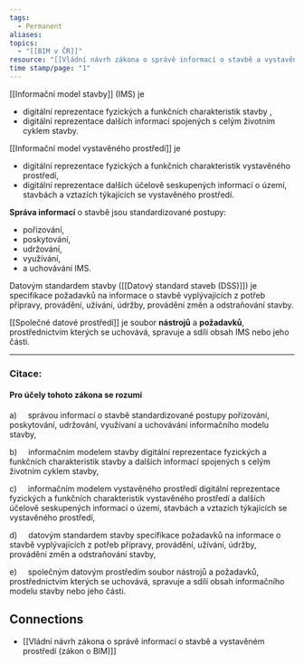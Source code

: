```yaml
---
tags:
  - Permanent
aliases: 
topics:
  - "[[BIM v ČR]]"
resource: "[[Vládní návrh zákona o správě informací o stavbě a vystavěném prostředí (zákon o BIM)]]"
time stamp/page: "1"
---
```

[[Informační model stavby]] (IMS) je 
- digitální reprezentace fyzických a funkčních charakteristik stavby ,
- digitální reprezentace dalších informací spojených s celým životním cyklem stavby.

[[Informační model vystavěného prostředí]] je 
- digitální reprezentace fyzických a funkčních charakteristik vystavěného prostředí,
- digitální reprezentace dalších účelově seskupených informací o území, stavbách a vztazích týkajících se vystavěného prostředí. 

**Správa informací** o stavbě jsou standardizované postupy:
- pořizování, 
- poskytování, 
- udržování,
- využívání,
- a uchovávání IMS. 

Datovým standardem stavby ([[Datový standard staveb (DSS)]]) je specifikace požadavků na informace o stavbě vyplývajících z potřeb přípravy, provádění, užívání, údržby, provádění změn a odstraňování stavby.

[[Společné datové prostředí]] je soubor **nástrojů** a **požadavků**, prostřednictvím kterých se uchovává, spravuje a sdílí obsah IMS nebo jeho části.  

---
### Citace:
#### Pro účely tohoto zákona se rozumí

a)     správou informací o stavbě standardizované postupy pořizování, poskytování, udržování, využívaní a uchovávání informačního modelu stavby,

b)     informačním modelem stavby digitální reprezentace fyzických a funkčních charakteristik stavby a dalších informací spojených s celým životním cyklem stavby,

c)     informačním modelem vystavěného prostředí digitální reprezentace fyzických a funkčních charakteristik vystavěného prostředí a dalších účelově seskupených informací o území, stavbách a vztazích týkajících se vystavěného prostředí,

d)     datovým standardem stavby specifikace požadavků na informace o stavbě vyplývajících z potřeb přípravy, provádění, užívání, údržby, provádění změn a odstraňování stavby,

e)     společným datovým prostředím soubor nástrojů a požadavků, prostřednictvím kterých se uchovává, spravuje a sdílí obsah informačního modelu stavby nebo jeho části.
## Connections

- [[Vládní návrh zákona o správě informací o stavbě a vystavěném prostředí (zákon o BIM)]]
